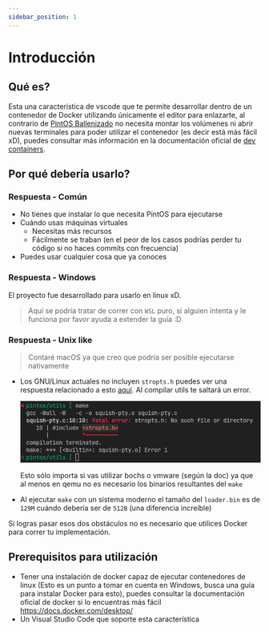 ```yaml
---
sidebar_position: 1
---
```

# Introducción

## Qué es?
Esta una característica de vscode que te permite desarrollar dentro
de un contenedor de Docker utilizando únicamente el editor para enlazarte,
al contrario de [PintOS Ballenizado](/pintos-docker) no necesita montar
los volúmenes ni abrir nuevas terminales para poder utilizar el contenedor
(es decir está más fácil xD), puedes consultar más información en la
documentación oficial de [dev containers](https://code.visualstudio.com/docs/remote/containers).

## Por qué debería usarlo?
### Respuesta - Común
- No tienes que instalar lo que necesita PintOS para ejecutarse
- Cuándo usas máquinas virtuales
  - Necesitas más recursos
  - Fácilmente se traban (en el peor de los casos podrías perder tu código si no haces commits con frecuencia)
- Puedes usar cualquier cosa que ya conoces

### Respuesta - Windows
El proyecto fue desarrollado para usarlo en linux xD.

> Aquí se podría tratar de correr con `WSL` puro, si alguien intenta y le funciona por favor ayuda a extender la guía :D

### Respuesta - Unix like
> Contaré macOS ya que creo que podría ser posible ejecutarse nativamente

- Los GNU/Linux actuales no incluyen `stropts.h` puedes ver una respuesta
relacionado a esto [aquí](https://stackoverflow.com/questions/61010487/stropts-h-on-ubuntu-19-10).
Al compilar utils te saltará un error.

  ![image](assets/utils-error.png)

  Esto sólo importa si vas utilizar bochs o vmware (según la doc) ya que al menos en qemu no es necesario
  los binarios resultantes del `make`
- Al ejecutar `make` con un sistema moderno el tamaño del `loader.bin` es de `129M` cuándo
debería ser de `512B` (una diferencia increíble)

Si logras pasar esos dos obstáculos no es necesario que utilices Docker para correr
tu implementación.

## Prerequisitos para utilización
- Tener una instalación de docker capaz de ejecutar contenedores de linux (Esto es un punto
a tomar en cuenta en Windows, busca una guía para instalar Docker para esto), puedes consultar
la documentación oficial de docker si lo encuentras más fácil https://docs.docker.com/desktop/
- Un Visual Studio Code que soporte esta característica
